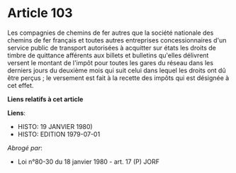 # Article 103

Les compagnies de chemins de fer autres que la société nationale des chemins de fer français et toutes autres entreprises
concessionnaires d'un service public de transport autorisées à acquitter sur états les droits de timbre de quittance
afférents aux billets et bulletins qu'elles délivrent versent le montant de l'impôt pour toutes les gares du réseau dans les
derniers jours du deuxième mois qui suit celui dans lequel les droits ont dû être perçus ; le versement est fait à la recette
des impôts qui est désignée à cet effet.

**Liens relatifs à cet article**

**Liens**:

  - HISTO: 19 JANVIER 1980)
  - HISTO: EDITION 1979-07-01

_Abrogé par_:

  - Loi n°80-30 du 18 janvier 1980 - art. 17 (P) JORF
